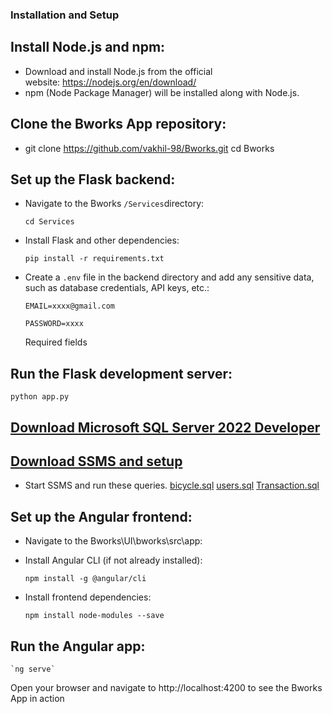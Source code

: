 ### Installation and Setup

##  Install Node.js and npm:
  - Download and install Node.js from the official website: https://nodejs.org/en/download/
  - npm (Node Package Manager) will be installed along with Node.js.

## Clone the Bworks App repository:
  + git clone https://github.com/vakhil-98/Bworks.git
  cd Bworks

## Set up the Flask backend:
- Navigate to the Bworks `/Services`directory:
    
    `cd Services`
    
- Install Flask and other dependencies:
    
    `pip install -r requirements.txt`
    
- Create a `.env` file in the backend directory and add any sensitive data, such as database credentials, API keys, etc.:

  `EMAIL=xxxx@gmail.com`

  `PASSWORD=xxxx`

  Required fields 

## Run the Flask development server:
`python app.py`

## [Download Microsoft SQL Server 2022 Developer](https://www.microsoft.com/en-us/sql-server/sql-server-downloads)

## [Download SSMS and setup](https://aka.ms/ssmsfullsetup)

- Start SSMS and run these queries.
[bicycle.sql](https://github.com/vakhil-98/Bworks/blob/main/SSMS/bicycle.sql)
[users.sql](https://github.com/vakhil-98/Bworks/blob/main/SSMS/users.sql)
[Transaction.sql](https://github.com/vakhil-98/Bworks/blob/main/SSMS/Transaction.sql)

## Set up the Angular frontend:
- Navigate to the Bworks\UI\bworks\src\app:
- Install Angular CLI (if not already installed):
    
    `npm install -g @angular/cli`
    
- Install frontend dependencies:
    
    `npm install node-modules --save`

## Run the Angular app:
    
    `ng serve`

Open your browser and navigate to http://localhost:4200 to see the Bworks App in action